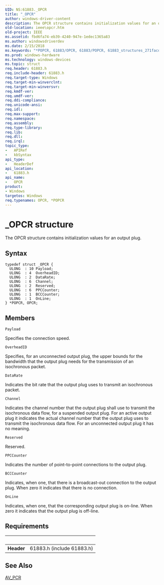 ```yaml
---
UID: NS:61883._OPCR
title: "_OPCR"
author: windows-driver-content
description: The OPCR structure contains initialization values for an output plug.
old-location: ieee\opcr.htm
old-project: IEEE
ms.assetid: fbd6fa74-eb39-4240-947e-1edec1365a83
ms.author: windowsdriverdev
ms.date: 2/15/2018
ms.keywords: "*POPCR, 61883/OPCR, 61883/POPCR, 61883_structures_271facde-3b80-421f-a3d2-1f0e9b8e1782.xml, IEEE.opcr, OPCR, OPCR structure [Buses], POPCR, POPCR structure pointer [Buses], _OPCR"
ms.prod: windows-hardware
ms.technology: windows-devices
ms.topic: struct
req.header: 61883.h
req.include-header: 61883.h
req.target-type: Windows
req.target-min-winverclnt: 
req.target-min-winversvr: 
req.kmdf-ver: 
req.umdf-ver: 
req.ddi-compliance: 
req.unicode-ansi: 
req.idl: 
req.max-support: 
req.namespace: 
req.assembly: 
req.type-library: 
req.lib: 
req.dll: 
req.irql: 
topic_type:
-	APIRef
-	kbSyntax
api_type:
-	HeaderDef
api_location:
-	61883.h
api_name:
-	OPCR
product:
- Windows
targetos: Windows
req.typenames: OPCR, *POPCR
---
```


# _OPCR structure
The OPCR structure contains initialization values for an output plug.

## Syntax
```
typedef struct _OPCR {
  ULONG  : 10 Payload;
  ULONG  : 4  OverheadID;
  ULONG  : 2  DataRate;
  ULONG  : 6  Channel;
  ULONG  : 2  Reserved;
  ULONG  : 6  PPCCounter;
  ULONG  : 1  BCCCounter;
  ULONG  : 1  OnLine;
} *POPCR, OPCR;
```

## Members


`Payload`

Specifies the connection speed.

`OverheadID`

Specifies, for an unconnected output plug, the upper bounds for the bandwidth that the output plug needs for the transmission of an isochronous packet.

`DataRate`

Indicates the bit rate that the output plug uses to transmit an isochronous packet.

`Channel`

Indicates the channel number that the output plug shall use to transmit the isochronous data flow, for a suspended output plug. For an active output plug it indicates the actual channel number that the output plug uses to transmit the isochronous data flow. For an unconnected output plug it has no meaning.

`Reserved`

Reserved.

`PPCCounter`

Indicates the number of point-to-point connections to the output plug.

`BCCCounter`

Indicates, when one, that there is a broadcast-out connection to the output plug. When zero it indicates that there is no connection.

`OnLine`

Indicates, when one, that the corresponding output plug is on-line. When zero it indicates that the output plug is off-line.


## Requirements
| &nbsp; | &nbsp; |
| ---- |:---- |
| **Header** | 61883.h (include 61883.h) |

## See Also

<a href="https://msdn.microsoft.com/library/windows/hardware/ff537010">AV_PCR</a>